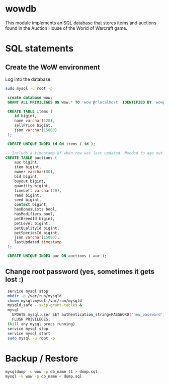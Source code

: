 # wowdb

This module implements an SQL database that stores items and auctions found in the Auction House of the World of Warcraft game.

# SQL statements

## Create the WoW environment

Log into the database:

```sh
sudo mysql -u root -p
```

```sql
 create database wow;
 GRANT ALL PRIVILEGES ON wow.* TO 'wow'@'localhost' IDENTIFIED BY 'wowpassword';

 CREATE TABLE items (
    id bigint,
    name varchar(128),
    sellPrice bigint,
    json varchar(15000)
 );

 CREATE UNIQUE INDEX id ON items ( id );

-- Include a timestamp of when row was last updated. Needed to age out expired auctions.
CREATE TABLE auctions (
    auc bigint,
    item bigint,
    owner varchar(80),
    bid bigint,
    buyout bigint,
    quantity bigint,
    timeLeft varchar(20),
    rand bigint,
    seed bigint,
    context bigint,
    hasBonusLists bool,
    hasModifiers bool,
    petBreedId bigint,
    petLevel bigint,
    petQualityId bigint,
    petSpeciesId bigint,
    json varchar(15000),
    lastUpdated timestamp
 );

 CREATE UNIQUE INDEX auc ON auctions ( auc );
```

## Change root password (yes, sometimes it gets lost :)

```sh
 service mysql stop
 mkdir -p /var/run/mysqld
 chown mysql:mysql /var/run/mysqld
 mysqld_safe --skip-grant-tables &
 mysql
   UPDATE mysql.user SET authentication_string=PASSWORD('new_password') WHERE User='root';
   FLUSH PRIVILEGES;
 (kill any mysql procs running)
 service mysql stop
 service mysql start
 sudo mysql -u root -p
```

# Backup / Restore

```sh
mysqldump -u wow -p db_name t1 > dump.sql
mysql -u wow -p db_name < dump.sql
```
